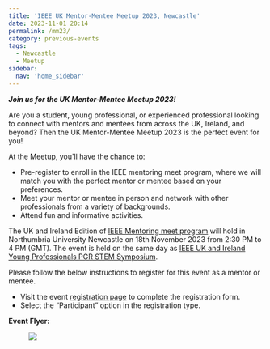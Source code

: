 ```yaml
---
title: 'IEEE UK Mentor-Mentee Meetup 2023, Newcastle'
date: 2023-11-01 20:14
permalink: /mm23/
category: previous-events
tags:
  - Newcastle
  - Meetup
sidebar:
  nav: 'home_sidebar'
---
```


***Join us for the UK Mentor-Mentee Meetup 2023!***

Are you a student, young professional, or experienced professional looking to connect with mentors and mentees from across the UK, Ireland, and beyond? Then the UK Mentor-Mentee Meetup 2023 is the perfect event for you!

At the Meetup, you'll have the chance to:
- Pre-register to enroll in the IEEE mentoring meet program, where we will match you with the perfect mentor or mentee based on your preferences.
- Meet your mentor or mentee in person and network with other professionals from a variety of backgrounds.
- Attend fun and informative activities.


The UK and Ireland Edition of [IEEE Mentoring meet program](https://cmte.ieee.org/mentoring-meet/) will hold in Northumbria University Newcastle on 18th November 2023 from 2:30 PM to 4 PM (GMT). The event is held on the same day as [IEEE UK and Ireland Young Professionals PGR STEM Symposium](https://ieeeukiyp.org/4th_stem/).

Please follow the below instructions to register for this event as a mentor or mentee.
- Visit the event [registration page](https://forms.gle/GZ946LrZcT1bFPPu9) to complete the registration form.
- Select the “Participant” option in the registration type.

**Event Flyer:**
<figure>
	<img src="/assets/images/2023_menmeetup/flyer_mm23.jpg">
</figure>
